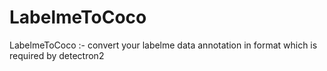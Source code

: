 # LabelmeToCoco
LabelmeToCoco :- convert your labelme data annotation in format which is required by detectron2
